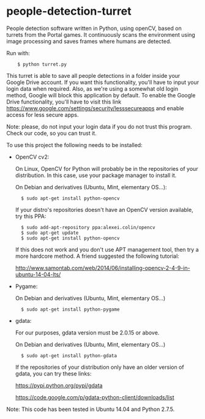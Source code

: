 # people-detection-turret
People detection software written in Python, using openCV, based on turrets 
from the Portal games. It continuously scans the environment using image 
processing and saves frames where humans are detected.

Run with:

        $ python turret.py


This turret is able to save all people detections in a folder inside 
your Google Drive account. If you want this functionality, you'll have to 
input your login data when required. Also, as we're using a somewhat old
login method, Google will block this application by default. To enable
the Google Drive functionality, you'll have to visit this link
https://www.google.com/settings/security/lesssecureapps and enable access
for less secure apps.

Note: please, do not input your login data if you do not trust this program. 
Check our code, so you can trust it.

To use this project the following needs to be installed:

- OpenCV cv2:
    
    On Linux, OpenCV for Python will probably be in the repositories of your 
    distribution. In this case, use your package manager to install it.
    
    On Debian and derivatives (Ubuntu, Mint, elementary OS...):
    
        $ sudo apt-get install python-opencv
    
    If your distro's repositories doesn't have an OpenCV version available, 
    try this PPA:
    
        $ sudo add-apt-repository ppa:alexei.colin/opencv
        $ sudo apt-get update
        $ sudo apt-get install python-opencv
    
    If this does not work and you don't use APT management tool, then try a 
    more hardcore method. A friend suggested the following tutorial:
    
    http://www.samontab.com/web/2014/06/installing-opencv-2-4-9-in-ubuntu-14-04-lts/
    
    
- Pygame:

    On Debian and derivatives (Ubuntu, Mint, elementary OS...)
    
        $ sudo apt-get install python-pygame
        
        
- gdata:

    For our purposes, gdata version must be 2.0.15 or above.

    On Debian and derivatives (Ubuntu, Mint, elementary OS...)
    
        $ sudo apt-get install python-gdata
        
    If the repositories of your distribution only have an older version of 
    gdata, you can try these links:
    
    https://pypi.python.org/pypi/gdata
    
    https://code.google.com/p/gdata-python-client/downloads/list


Note: This code has been tested in Ubuntu 14.04 and Python 2.7.5.





